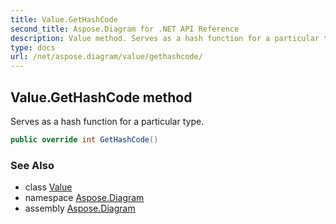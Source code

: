 ```yaml
---
title: Value.GetHashCode
second_title: Aspose.Diagram for .NET API Reference
description: Value method. Serves as a hash function for a particular type
type: docs
url: /net/aspose.diagram/value/gethashcode/
---
```

## Value.GetHashCode method

Serves as a hash function for a particular type.

```csharp
public override int GetHashCode()
```

### See Also

* class [Value](../)
* namespace [Aspose.Diagram](../../value/)
* assembly [Aspose.Diagram](../../../)


